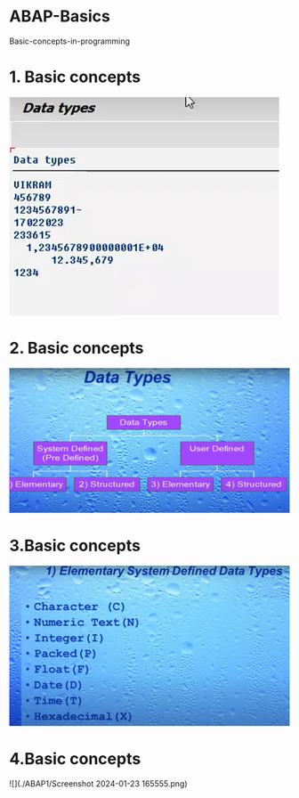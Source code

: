 # ABAP-Basics
Basic-concepts-in-programming


 # 1. Basic concepts 
 ![Basic-concepts](./ABAP1/Image1.png)

 # 2. Basic concepts
 ![](./ABAP1/Image2.png)

 # 3.Basic concepts
 ![](./ABAP1/Image3.png)

 # 4.Basic concepts
 ![](./ABAP1/Screenshot 2024-01-23 165555.png)
